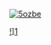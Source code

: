 [1]: https://tinyurl.com/3uvzv89j
[![ 5ozbe ]([url=https://postimages.org/][img]https://i.postimg.cc/MpdKmSY7/photo-2023-05-30-19-23-58.jpg[/img][/url])][1]

[1]: https://tinyurl.com/3uvzv89j
[!]([url=https://postimg.cc/TpCwy8tc][img]https://i.postimg.cc/y8zSbs92/photo-2023-07-08-16-42-18.jpg[/img][/url])][1]
